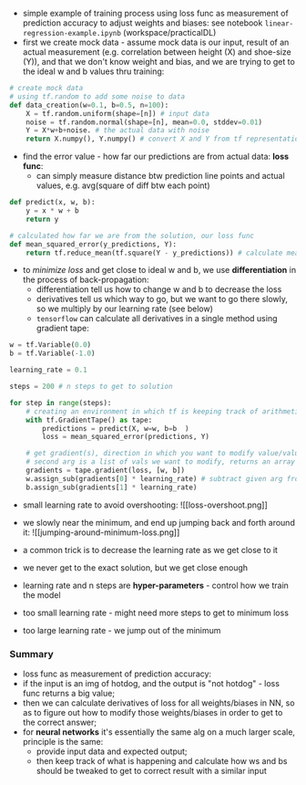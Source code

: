 - simple example of training process using loss func as measurement of prediction accuracy to adjust weights and biases: see notebook `linear-regression-example.ipynb` (workspace/practicalDL)
- first we create mock data - assume mock data is our input, result of an actual measurement (e.g. correlation between height (X) and shoe-size (Y)), and that we don't know weight and bias, and we are trying to get to the ideal w and b values thru training:
```python
# create mock data
# using tf.random to add some noise to data
def data_creation(w=0.1, b=0.5, n=100):
    X = tf.random.uniform(shape=[n]) # input data
    noise = tf.random.normal(shape=[n], mean=0.0, stddev=0.01)
    Y = X*w+b+noise. # the actual data with noise
    return X.numpy(), Y.numpy() # convert X and Y from tf representation to regular array 
```
- find the error value - how far our predictions are from actual data: **loss func**:
	- can simply measure distance btw prediction line points and actual values, e.g. avg(square of diff btw each point)
```python
def predict(x, w, b):
    y = x * w + b
    return y

# calculated how far we are from the solution, our loss func
def mean_squared_error(y_predictions, Y):
    return tf.reduce_mean(tf.square(Y - y_predictions)) # calculate mean for all given args
```
-  to _minimize loss_ and get close to ideal w and b, we use **differentiation** in the process of back-propagation:
	- differentiation tell us how to change w and b to decrease the loss
	- derivatives tell us which way to go, but we want to go there slowly, so we multiply by our learning rate (see below)
	- `tensorflow` can calculate all derivatives in a single method using gradient tape:
```python
w = tf.Variable(0.0)
b = tf.Variable(-1.0)

learning_rate = 0.1 

steps = 200 # n steps to get to solution

for step in range(steps):
    # creating an environment in which tf is keeping track of arithmetical operations within this code block
    with tf.GradientTape() as tape:
        predictions = predict(X, w=w, b=b  )
        loss = mean_squared_error(predictions, Y)

    # get gradient(s), direction in which you want to modify value/values to get to minimum loss
    # second arg is a list of vals we want to modify, returns an array of gradients, one for each elem in that list
    gradients = tape.gradient(loss, [w, b]) 
    w.assign_sub(gradients[0] * learning_rate) # subtract given arg from w
    b.assign_sub(gradients[1] * learning_rate)

```

- small learning rate to avoid overshooting: ![[loss-overshoot.png]]
-  we slowly near the minimum, and end up jumping back and forth around it:
![[jumping-around-minimum-loss.png]]
- a common trick is to decrease the learning rate as we get close to it
- we never get to the exact solution, but we get close enough

- learning rate and n steps are **hyper-parameters** - control how we train the model
- too small learning rate - might need more steps to get to minimum loss
- too large learning rate - we jump out of the minimum

###  Summary
- loss func as measurement of prediction accuracy:
- if the input is an img of hotdog, and the output is "not hotdog" - loss func returns a big value;
- then we can calculate derivatives of loss for all weights/biases in NN,  so as to figure out how to modify those weights/biases in order to get to the correct answer;
- for **neural networks** it's essentially the same alg on a much larger scale, principle is the same:
	- provide input data and expected output;
	- then keep track of what is happening and calculate how ws and bs should be tweaked  to get to correct result with a similar input  